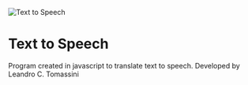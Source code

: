 ![Text to Speech](https://i.imgur.com/6C6lJuI.png)
# Text to Speech
Program created in javascript to translate text to speech. Developed by Leandro C. Tomassini